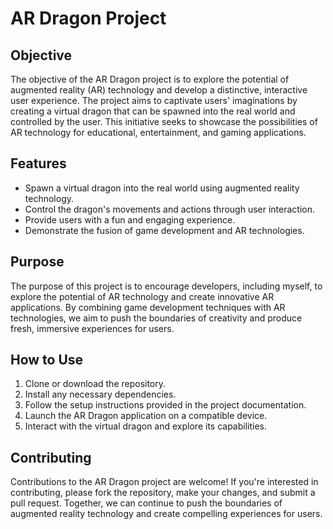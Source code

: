 # AR Dragon Project

## Objective

The objective of the AR Dragon project is to explore the potential of augmented reality (AR) technology and develop a distinctive, interactive user experience. The project aims to captivate users' imaginations by creating a virtual dragon that can be spawned into the real world and controlled by the user. This initiative seeks to showcase the possibilities of AR technology for educational, entertainment, and gaming applications.

## Features

- Spawn a virtual dragon into the real world using augmented reality technology.
- Control the dragon's movements and actions through user interaction.
- Provide users with a fun and engaging experience.
- Demonstrate the fusion of game development and AR technologies.

## Purpose

The purpose of this project is to encourage developers, including myself, to explore the potential of AR technology and create innovative AR applications. By combining game development techniques with AR technologies, we aim to push the boundaries of creativity and produce fresh, immersive experiences for users.

## How to Use

1. Clone or download the repository.
2. Install any necessary dependencies.
3. Follow the setup instructions provided in the project documentation.
4. Launch the AR Dragon application on a compatible device.
5. Interact with the virtual dragon and explore its capabilities.

## Contributing

Contributions to the AR Dragon project are welcome! If you're interested in contributing, please fork the repository, make your changes, and submit a pull request. Together, we can continue to push the boundaries of augmented reality technology and create compelling experiences for users.


